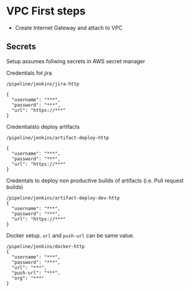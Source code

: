 # VPC First steps

- Create Internet Gateway and attach to VPC


## Secrets

Setup assumes follwing secrets in AWS secret manager


Credentials fot jira
```
/pipeline/jenkins/jira-http

{
  "username": "***",
  "password": "***",
  "url": "https://***"
}
```


Credentialsto deploy artifacts
```
/pipeline/jenkins/artifact-deploy-http

{
  "username": "***",
  "password": "***",
  "url": "https://***"
}

```

Credentals to deploy non productive builds of artifacts (i.e. Pull request builds)
```
/pipeline/jenkins/artifact-deploy-dev-http
{
  "username": "***",
  "password": "***",
  "url": "https://***"
}
```


Docker setup. `url` and `push-url` can be same value. 
```
/pipeline/jenkins/docker-http
{
  "username": "***",
  "password": "***",
  "url": "***",
  "push-url": "***",
  "org": "***"
}
```
